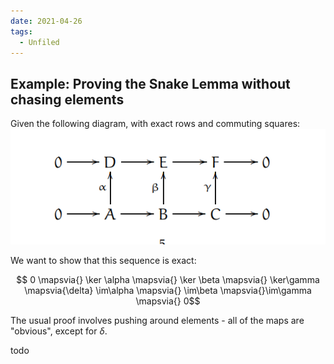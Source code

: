 ```yaml
---
date: 2021-04-26
tags: 
  - Unfiled
---
```


## Example: Proving the Snake Lemma without chasing elements

Given the following diagram, with exact rows and commuting squares:![Capture](../figures/figures%201/Capture%201.png)

We want to show that this sequence is exact:

$$ 0 \mapsvia{} \ker \alpha \mapsvia{} \ker \beta \mapsvia{} \ker\gamma \mapsvia{\delta} \im\alpha \mapsvia{} \im\beta \mapsvia{}\im\gamma \mapsvia{} 0$$

The usual proof involves pushing around elements - all of the maps are "obvious", except for $\delta$.

todo

